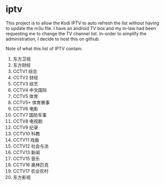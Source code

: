 # iptv
This project is to allow the Kodi IPTV to auto refresh the list without having to update the m3u file.
I have an android TV box and my in-law had been requesting me to change the TV channel list. In-order to simplify the administration, I decide to host this on github.

Note of what this list of IPTV contain:

1. 东方卫视
2. 东方财经
3. CCTV1 综合
4. CCTV2 财经
5. CCTV3 综艺
6. CCTV4 中文国际
7. CCTV5 体育
8. CCTV5+ 体育赛事
9. CCTV6 电影
10. CCTV7 国防军事
11. CCTV8 电视剧
12. CCTV9 纪录
13. CCTV10 科教
14. CCTV11 戏曲
15. CCTV12 社会与法
16. CCTV13 新闻
17. CCTV15 音乐
18. CCTV16 奥林匹克
19. CCTV17 农业农村
20. 东方影视

